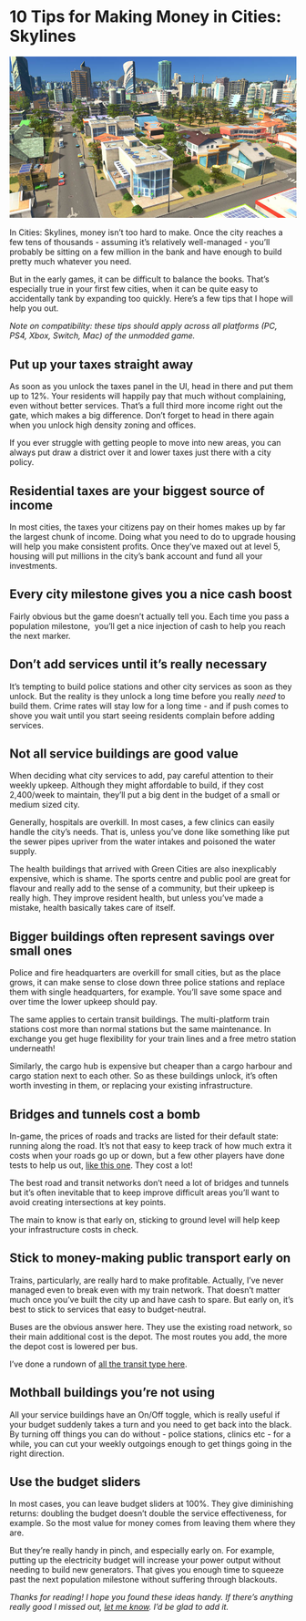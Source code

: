 # 10 Tips for Making Money in Cities: Skylines

![Mixed use residential area](/images/mixed-use-residential.jpg)

In Cities: Skylines, money isn’t too hard to make. Once the city reaches a few tens of thousands - assuming it’s relatively well-managed - you’ll probably be sitting on a few million in the bank and have enough to build pretty much whatever you need.

But in the early games, it can be difficult to balance the books. That’s especially true in your first few cities, when it can be quite easy to accidentally tank by expanding too quickly. Here’s a few tips that I hope will help you out.

*Note on compatibility: these tips should apply across all platforms (PC, PS4, Xbox, Switch, Mac) of the unmodded game.*

## Put up your taxes straight away

As soon as you unlock the taxes panel in the UI, head in there and put them up to 12%. Your residents will happily pay that much without complaining, even without better services. That’s a full third more income right out the gate, which makes a big difference. Don’t forget to head in there again when you unlock high density zoning and offices.

If you ever struggle with getting people to move into new areas, you can always put draw a district over it and lower taxes just there with a city policy.

## Residential taxes are your biggest source of income

In most cities, the taxes your citizens pay on their homes makes up by far the largest chunk of income. Doing what you need to do to upgrade housing will help you make consistent profits. Once they’ve maxed out at level 5, housing will put millions in the city’s bank account and fund all your investments.

## Every city milestone gives you a nice cash boost

Fairly obvious but the game doesn’t actually tell you. Each time you pass a population milestone,  you’ll get a nice injection of cash to help you reach the next marker.

## Don’t add services until it’s really necessary

It’s tempting to build police stations and other city services as soon as they unlock. But the reality is they unlock a long time before you really *need* to build them. Crime rates will stay low for a long time - and if push comes to shove you wait until you start seeing residents complain before adding services.

## Not all service buildings are good value

When deciding what city services to add, pay careful attention to their weekly upkeep. Although they might affordable to build, if they cost 2,400/week to maintain, they’ll put a big dent in the budget of a small or medium sized city.

Generally, hospitals are overkill. In most cases, a few clinics can easily handle the city’s needs. That is, unless you’ve done like something like put the sewer pipes upriver from the water intakes and poisoned the water supply.

The health buildings that arrived with Green Cities are also inexplicably expensive, which is shame. The sports centre and public pool are great for flavour and really add to the sense of a community, but their upkeep is really high. They improve resident health, but unless you’ve made a mistake, health basically takes care of itself.

## Bigger buildings often represent savings over small ones

Police and fire headquarters are overkill for small cities, but as the place grows, it can make sense to close down three police stations and replace them with single headquarters, for example. You’ll save some space and over time the lower upkeep should pay.

The same applies to certain transit buildings. The multi-platform train stations cost more than normal stations but the same maintenance. In exchange you get huge flexibility for your train lines and a free metro station underneath!

Similarly, the cargo hub is expensive but cheaper than a cargo harbour and cargo station next to each other. So as these buildings unlock, it’s often worth investing in them, or replacing your existing infrastructure.

## Bridges and tunnels cost a bomb

In-game, the prices of roads and tracks are listed for their default state: running along the road. It’s not that easy to keep track of how much extra it costs when your roads go up or down, but a few other players have done tests to help us out, [like this one](https://steamcommunity.com/app/255710/discussions/0/613958868363399050/). They cost a lot!

The best road and transit networks don’t need a lot of bridges and tunnels but it’s often inevitable that to keep improve difficult areas you’ll want to avoid creating intersections at key points.

The main to know is that early on, sticking to ground level will help keep your infrastructure costs in check.

## Stick to money-making public transport early on

Trains, particularly, are really hard to make profitable. Actually, I’ve never managed even to break even with my train network. That doesn’t matter much once you’ve built the city up and have cash to spare. But early on, it’s best to stick to services that easy to budget-neutral.

Buses are the obvious answer here. They use the existing road network, so their main additional cost is the depot. The most routes you add, the more the depot cost is lowered per bus.

I’ve done a rundown of [all the transit type here](guide-every-type-public-transport.md).

## Mothball buildings you’re not using

All your service buildings have an On/Off toggle, which is really useful if your budget suddenly takes a turn and you need to get back into the black. By turning off things you can do without - police stations, clinics etc - for a while, you can cut your weekly outgoings enough to get things going in the right direction.

## Use the budget sliders

In most cases, you can leave budget sliders at 100%. They give diminishing returns: doubling the budget doesn’t double the service effectiveness, for example. So the most value for money comes from leaving them where they are.

But they’re really handy in pinch, and especially early on. For example, putting up the electricity budget will increase your power output without needing to build new generators. That gives you enough time to squeeze past the next population milestone without suffering through blackouts.

*Thanks for reading! I hope you found these ideas handy. If there’s anything really good I missed out,* [*let me know*](/about.md)*. I’d be glad to add it.*
